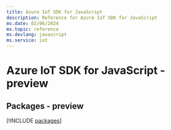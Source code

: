 ```yaml
---
title: Azure IoT SDK for JavaScript
description: Reference for Azure IoT SDK for JavaScript
ms.date: 02/06/2024
ms.topic: reference
ms.devlang: javascript
ms.service: iot
---
```

# Azure IoT SDK for JavaScript - preview
## Packages - preview
[!INCLUDE [packages](iot-index.md)]